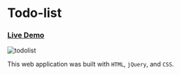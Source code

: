 # Todo-list
### [Live Demo](https://kevinallen4325.github.io/Todo-list/)

![todolist](https://cloud.githubusercontent.com/assets/26398311/26280891/993fb212-3daa-11e7-840a-38f09b289382.png)

This web application was built  with `HTML`, `jQuery`, and `CSS`.

